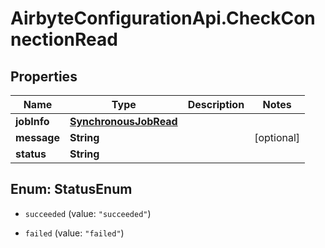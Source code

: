 # AirbyteConfigurationApi.CheckConnectionRead

## Properties

Name | Type | Description | Notes
------------ | ------------- | ------------- | -------------
**jobInfo** | [**SynchronousJobRead**](SynchronousJobRead.md) |  | 
**message** | **String** |  | [optional] 
**status** | **String** |  | 



## Enum: StatusEnum


* `succeeded` (value: `"succeeded"`)

* `failed` (value: `"failed"`)




